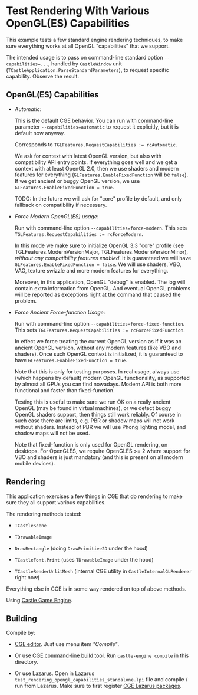 # Test Rendering With Various OpenGL(ES) Capabilities

This example tests a few standard engine rendering techniques, to make sure everything works at all OpenGL "capabilities" that we support.

The intended usage is to pass on command-line standard option `--capabilities=...`, handled by `CastleWindow` unit (`TCastleApplication.ParseStandardParameters`), to request specific capability. Observe the result.

## OpenGL(ES) Capabilities

- _Automatic_:

    This is the default CGE behavior. You can run with command-line parameter `--capabilities=automatic` to request it explicitly, but it is default now anyway.

    Corresponds to `TGLFeatures.RequestCapabilities := rcAutomatic`.

    We ask for context with latest OpenGL version, but also with compatibility API entry points. If everything goes well and we get a context with at least OpenGL 2.0, then we use shaders and modern features for everything (`GLFeatures.EnableFixedFunction` will be `false`). If we get ancient or buggy OpenGL version, we use `GLFeatures.EnableFixedFunction = true`.

    TODO: In the future we will ask for "core" profile by default, and only fallback on compatibility if necessary.

- _Force Modern OpenGL(ES) usage_:

    Run with command-line option `--capabilities=force-modern`. This sets `TGLFeatures.RequestCapabilities := rcForceModern`.

    In this mode we make sure to initialize OpenGL 3.3 "core" profile (see TGLFeatures.ModernVersionMajor, TGLFeatures.ModernVersionMinor), _without any compatibility features enabled_. It is guaranteed we will have `GLFeatures.EnableFixedFunction = false`. We will use shaders, VBO, VAO, texture swizzle and more modern features for everything.

    Moreover, in this application, OpenGL "debug" is enabled. The log will contain extra information from OpenGL. And eventual OpenGL problems will be reported as exceptions right at the command that caused the problem.

- _Force Ancient Force-function Usage_:

    Run with command-line option `--capabilities=force-fixed-function`. This sets `TGLFeatures.RequestCapabilities := rcForceFixedFunction`.

    In effect we force treating the current OpenGL version as if it was an ancient OpenGL version, without any modern features (like VBO and shaders). Once such OpenGL context is initialized, it is guaranteed to have `GLFeatures.EnableFixedFunction = true`.

    Note that this is only for testing purposes. In real usage, always use (which happens by default) modern OpenGL functionality, as supported by almost all GPUs you can find nowadays. Modern API is both more functional and faster than fixed-function.

    Testing this is useful to make sure we run OK on a really ancient OpenGL (may be found in virtual machines), or we detect buggy OpenGL shaders support, then things still work reliably. Of course in such case there are limits, e.g. PBR or shadow maps will not work without shaders. Instead of PBR we will use Phong lighting model, and shadow maps will not be used.

    Note that fixed-function is only used for OpenGL rendering, on desktops. For OpenGLES, we require OpenGLES >= 2 where support for VBO and shaders is just mandatory (and this is present on all modern mobile devices).

## Rendering

This application exercises a few things in CGE that do rendering to make sure they all support various capabilities.

The rendering methods tested:

- `TCastleScene`

- `TDrawableImage`

- `DrawRectangle` (doing `DrawPrimitive2D` under the hood)

- `TCastleFont.Print` (uses `TDrawableImage` under the hood)

- `TCastleRenderUnlitMesh` (internal CGE utility in `CastleInternalGLRenderer` right now)

Everything else in CGE is in some way rendered on top of above methods.

Using [Castle Game Engine](https://castle-engine.io/).

## Building

Compile by:

- [CGE editor](https://castle-engine.io/manual_editor.php). Just use menu item _"Compile"_.

- Or use [CGE command-line build tool](https://castle-engine.io/build_tool). Run `castle-engine compile` in this directory.

- Or use [Lazarus](https://www.lazarus-ide.org/). Open in Lazarus `test_rendering_opengl_capabilities_standalone.lpi` file and compile / run from Lazarus. Make sure to first register [CGE Lazarus packages](https://castle-engine.io/documentation.php).
